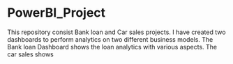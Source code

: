 # PowerBI_Project

This repository consist Bank loan and Car sales projects. I have created two dashboards to perform analytics on two different business models. The Bank loan Dashboard shows the loan analytics with various aspects. The car sales shows 
